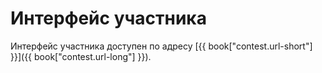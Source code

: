 # Интерфейс участника

Интерфейс участника доступен по адресу [{{ book["contest.url-short"] }}]({{ book["contest.url-long"] }}).